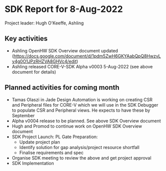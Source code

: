 # SDK Report for 8-Aug-2022

Project leader: Hugh O'Keeffe, Ashling

## Key activities
- Ashling OpenHW SDK Overview document updated (https://docs.google.com/document/d/1pdm5ZwH6GKYAabQpQ8HwzvLy4g0O1JPzRHZVA8GHVc4/edit) 
- Ashling released CORE-V-SDK Alpha v0003 5-Aug-2022 (see above document for details)


## Planned activities for coming month
- Tamas Olaszi in Jade Design Automation is working on creating CSR and Peripheral files for CORE-V which we will use in the SDK Debugger to populate CSR and Peripheral views. He expects to have these by September
- Alpha v0004 release to be planned. See above SDK Overview document
- Hugh and Promod to continue work on OpenHW SDK Overview document
- SDK Project Launch: PL Gate Preparation:
    - Update project plan
    - Identify solution for gap analysis/project resource shortfall
    - Finalise requirements and spec
- Organise SDK meeting to review the above and get project approval
- SDK Implementation

